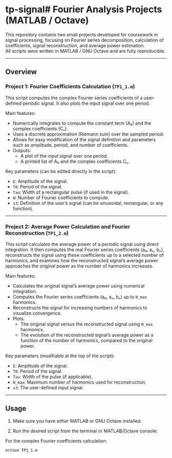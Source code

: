 # tp-signal# Fourier Analysis Projects (MATLAB / Octave)

This repository contains two small projects developed for coursework in signal processing, focusing on Fourier series decomposition, calculation of coefficients, signal reconstruction, and average power estimation.  
All scripts were written in MATLAB / GNU Octave and are fully reproducible.

---

## Overview

### Project 1: Fourier Coefficients Calculation (`TP1_1.m`)

This script computes the complex Fourier series coefficients of a user-defined periodic signal. It also plots the input signal over one period.

Main features:
- Numerically integrates to compute the constant term (A₀) and the complex coefficients (Cₙ).
- Uses a discrete approximation (Riemann sum) over the sampled period.
- Allows for easy modification of the signal definition and parameters such as amplitude, period, and number of coefficients.
- Outputs:
  - A plot of the input signal over one period.
  - A printed list of A₀ and the complex coefficients Cₙ.

Key parameters (can be edited directly in the script):
- `E`: Amplitude of the signal.
- `T0`: Period of the signal.
- `Tau`: Width of a rectangular pulse (if used in the signal).
- `N`: Number of Fourier coefficients to compute.
- `s3`: Definition of the user’s signal (can be sinusoidal, rectangular, or any function).

---

### Project 2: Average Power Calculation and Fourier Reconstruction (`TP1_2.m`)

This script calculates the average power of a periodic signal using direct integration. It then computes the real Fourier series coefficients (a₀, aₙ, bₙ), reconstructs the signal using these coefficients up to a selected number of harmonics, and examines how the reconstructed signal’s average power approaches the original power as the number of harmonics increases.

Main features:
- Calculates the original signal’s average power using numerical integration.
- Computes the Fourier series coefficients (a₀, aₙ, bₙ) up to `N_max` harmonics.
- Reconstructs the signal for increasing numbers of harmonics to visualize convergence.
- Plots:
  - The original signal versus the reconstructed signal using `N_max` harmonics.
  - The evolution of the reconstructed signal’s average power as a function of the number of harmonics, compared to the original power.

Key parameters (modifiable at the top of the script):
- `E`: Amplitude of the signal.
- `T0`: Period of the signal.
- `Tau`: Width of the pulse (if applicable).
- `N_max`: Maximum number of harmonics used for reconstruction.
- `s3`: The user-defined input signal.

---

## Usage

1. Make sure you have either MATLAB or GNU Octave installed.

2. Run the desired script from the terminal or MATLAB/Octave console:

For the complex Fourier coefficients calculation:
```bash
octave TP1_1.m

